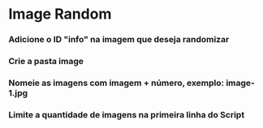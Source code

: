 # Image Random

### Adicione o ID "info" na imagem que deseja randomizar
### Crie a pasta image
### Nomeie as imagens com imagem + número, exemplo: image-1.jpg
### Limite a quantidade de imagens na primeira linha do Script
